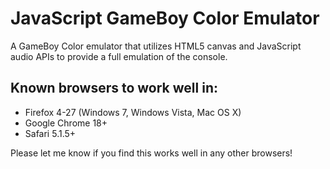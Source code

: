 JavaScript GameBoy Color Emulator
=================================

A GameBoy Color emulator that utilizes HTML5 canvas and JavaScript audio APIs to provide a full emulation of the console.

Known browsers to work well in:
-------------------------------

* Firefox 4-27 (Windows 7, Windows Vista, Mac OS X)
* Google Chrome 18+
* Safari 5.1.5+

Please let me know if you find this works well in any other browsers!
